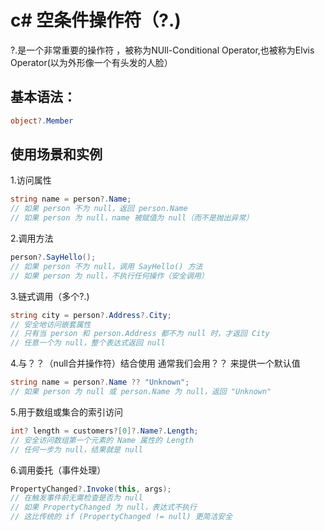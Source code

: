 #  c# 空条件操作符（?.)
 ?.是一个非常重要的操作符 ，被称为NUll-Conditional Operator,也被称为Elvis Operator(以为外形像一个有头发的人脸）
## 基本语法：
```c#
object?.Member
```
## 使用场景和实例
 1.访问属性
 ```c#
string name = person?.Name; 
// 如果 person 不为 null，返回 person.Name
// 如果 person 为 null，name 被赋值为 null（而不是抛出异常）
 ```
2.调用方法
```c#
person?.SayHello();
// 如果 person 不为 null，调用 SayHello() 方法
// 如果 person 为 null，不执行任何操作（安全调用）
```
3.链式调用（多个?.)
```c#
string city = person?.Address?.City;
// 安全地访问嵌套属性
// 只有当 person 和 person.Address 都不为 null 时，才返回 City
// 任意一个为 null，整个表达式返回 null

```
4.与？？（null合并操作符）结合使用
通常我们会用？？ 来提供一个默认值
```c#
string name = person?.Name ?? "Unknown";
// 如果 person 为 null 或 person.Name 为 null，返回 "Unknown"
```
5.用于数组或集合的索引访问
```c#
int? length = customers?[0]?.Name?.Length;
// 安全访问数组第一个元素的 Name 属性的 Length
// 任何一步为 null，结果就是 null
```
6.调用委托（事件处理）
```c#
PropertyChanged?.Invoke(this, args);
// 在触发事件前无需检查是否为 null
// 如果 PropertyChanged 为 null，表达式不执行
// 这比传统的 if (PropertyChanged != null) 更简洁安全
```
